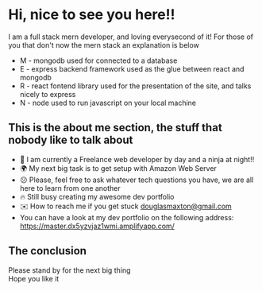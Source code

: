 # Hi, nice to see you here!!

I am a full stack mern developer, and loving everysecond of it!
For those of you that don't now the mern stack an explanation is below

-   M - mongodb used for connected to a database
-   E - express backend framework used as the glue between react and mongodb
-   R - react fontend library used for the presentation of the site, and talks nicely to express
-   N - node used to run javascript on your local machine

## This is the about me section, the stuff that nobody like to talk about

-   🥷 I am currently a Freelance web developer by day and a ninja at night!!
-   🌍 My next big task is to get setup with Amazon Web Server
-   😕 Please, feel free to ask whatever tech questions you have, we are all here to learn from one another
-   🔥 Still busy creating my awesome dev portfolio
-   ✉️ How to reach me if you get stuck douglasmaxton@gmail.com
-   You can have a look at my dev portfolio on the following address:
    https://master.dx5yzvjaz1wmi.amplifyapp.com/

## The conclusion

Please stand by for the next big thing <br>
Hope you like it
